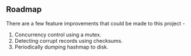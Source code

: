 ## Roadmap

There are a few feature improvements that could be made to this project - 

1. Concurrency control using a mutex.
2. Detecting corrupt records using checksums.
3. Periodically dumping hashmap to disk.
